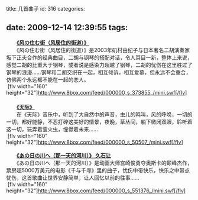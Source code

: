 title: 几首曲子
id: 316
categories:

date: 2009-12-14 12:39:55
tags:
---

　　**[《风の住む街（风居住的街道）》](http://www.syaachina.com/ewebe/webeditor/uploadfile/20080814105840625.mp3)**
</br>　　《风の住む街（风居住的街道）》是2003年矶村由纪子与日本著名二胡演奏家坂下正夫合作的经典曲目，二胡与钢琴的搭配对话，令人耳目一新，整体上来说，感觉二胡的比重大于钢琴，或者说是感染力超越了钢琴，二胡的忧伤在这里胜过了钢琴的浪漫……钢琴和二胡交织在一起，相互倾诉，相互爱慕，但永远不会重合，仿佛两个永远都不能在一起的恋人。
</br>&nbsp;[flv width=&quot;160&quot; height=&quot;32&quot;]http://www.8box.com/feed/000000_s_373855_/mini.swf[/flv]
</br>　　&nbsp;
</br>　　**[《天际》](http://www.lianaicun.cn/music/tj.mp3)**
</br>　　在《天际》音乐中，听到了大自然中的声音，虫儿的鸣叫，风的呼唤，一切的一切，都好能静，不忍打碎这美好的情景，夜晚，草丛间，躺下微闭双眼，聆听着这一切，玩弄着萤火虫，憧憬着未来……
</br>&nbsp;[flv width=&quot;160&quot; height=&quot;32&quot;]http://www.8box.com/feed/000000_s_50507_/mini.swf[/flv]&nbsp;
</br>&nbsp;
</br>　　**[《あの日の川へ（那一天的河川）》 久石让](http://ms1.m.mop.com/217/tracks/000/256/135.mp3)**
</br>　　《あの日の川へ（那一天的河川）》是动画大师宫崎俊勇夺奥斯卡的颠峰杰作，票房超5000万美元的电影《千与千寻》里的曲子，忧伤中带快乐，快乐之中带点忧伤，这首歌曲让世界安静简单，让人回忆以前的往事……
</br>&nbsp;[flv width=&quot;160&quot; height=&quot;32&quot;]http://www.8box.com/feed/000000_s_551376_/mini.swf[/flv]